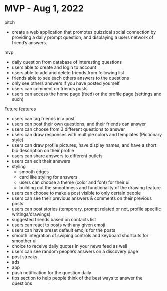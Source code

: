 # MVP - Aug 1, 2022

pitch 
* create a web application that promotes quizzical social connection by providing a daily prompt question, and displaying a users network of friend’s answers. 

mvp
* daily question from database of interesting questions
* users able to create and login to account
* users able to add and delete friends from following list
* friends able to see each others answers to the questions
* only see others answers if you have posted yourself
* users can comment on friends posts
* users can access the home page (feed) or the profile page (settings and such)

Future features
* users can tag friends in a post
* users can post their own questions, and their friends can answer
* users can choose from 3 different questions to answer
* users can draw responses with multiple colors and templates (Pictionary style)
* users can draw profile pictures, have display names, and have a short bio description on their profile
* users can share answers to different outlets
* users can edit their answers
* styling 
	* smooth edges
	* card like styling for answers
	* users can choose a theme (color and font) for their ui
	* building out the smoothness and functionality of the drawing feature
* users can choose to make a post visible to only certain people
* users can see their previous answers & comments on their previous posts
* users can post stories (temporary, prompt related or not, profile specific writings/drawings)
* suggested friends based on contacts list
* users can react to posts with any given emoji
* users can have preset default emojis for the posts
* smooth integration of swiping controls and keyboard shortcuts for smoother ui
* choice to receive daily quotes in your news feed as well
* users can see random people’s answers on a discovery page
* post streaks
* ads
* app
* push notification for the question daily
* tips section to help people think of the best ways to answer the questions